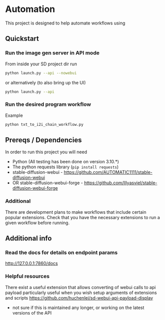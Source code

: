 # Automation
This project is designed to help automate workflows using

## Quickstart
### Run the image gen server in API mode
From inside your SD project dir run
```bash
python launch.py --api --nowebui
```

or alternatively (to also bring up the UI)
```bash
python launch.py --api
```

### Run the desired program workflow
Example
```bash
python txt_to_i2i_chain_workflow.py
```

## Prereqs / Dependencies
In order to run this project you will need
- Python (All testing has been done on version 3.10.*)
- The python requests library (`pip install requests`)
- stable-diffusion-webui - https://github.com/AUTOMATIC1111/stable-diffusion-webui 
- OR stable-diffusion-webui-forge - https://github.com/lllyasviel/stable-diffusion-webui-forge

### Additional
There are development plans to make workflows that include certain popular extensions. 
Check that you have the necessary extensions to run a given workflow before running.

## Additional info
### Read the docs for details on endpoint params
http://127.0.0.1:7860/docs

### Helpful resources 
There exist a useful extension that allows converting of webui calls to api payload
particularly useful when you wish setup arguments of extensions and scripts
https://github.com/huchenlei/sd-webui-api-payload-display
* not sure if this is maintained any longer, or working on the latest versions of the API